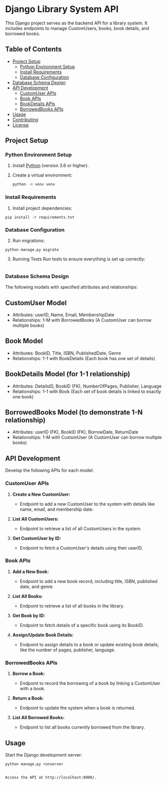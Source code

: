 # Django Library System API

This Django project serves as the backend API for a library system. It includes endpoints to manage CustomUsers, books, book details, and borrowed books.

## Table of Contents

- [Project Setup](#project-setup)
  - [Python Environment Setup](#python-environment-setup)
  - [Install Requirements](#install-requirements)
  - [Database Configuration](#database-configuration)
- [Database Schema Design](#database-schema-design)
- [API Development](#api-development)
  - [CustomUser APIs](#CustomUser-apis)
  - [Book APIs](#book-apis)
  - [BookDetails APIs](#bookdetails-apis)
  - [BorrowedBooks APIs](#borrowedbooks-apis)
- [Usage](#usage)
- [Contributing](#contributing)
- [License](#license)

## Project Setup

### Python Environment Setup

1. Install [Python](https://www.python.org/) (version 3.6 or higher).

2. Create a virtual environment:

   ```bash
   python -m venv venv

### Install Requirements
1. Install project dependencies:
```
pip install -r requirements.txt

```

### Database Configuration

2. Run migrations:
```
python manage.py migrate
```
3. Running Tests
Run tests to ensure everything is set up correctly:
```python manage.py test lms
```

### Database Schema Design
The following models with specified attributes and relationships:

## CustomUser Model

- Attributes: userID, Name, Email, MembershipDate
- Relationships: 1-M with BorrowedBooks (A CustomUser can borrow multiple books)

## Book Model

- Attributes: BookID, Title, ISBN, PublishedDate, Genre
- Relationships: 1-1 with BookDetails (Each book has one set of details)

## BookDetails Model (for 1-1 relationship)

- Attributes: DetailsID, BookID (FK), NumberOfPages, Publisher, Language
- Relationships: 1-1 with Book (Each set of book details is linked to exactly one book)

## BorrowedBooks Model (to demonstrate 1-N relationship)

- Attributes: userID (FK), BookID (FK), BorrowDate, ReturnDate
- Relationships: 1-M with CustomUser (A CustomUser can borrow multiple books)

## API Development

Develop the following APIs for each model:

### CustomUser APIs

1. **Create a New CustomUser:**
   - Endpoint to add a new CustomUser to the system with details like name, email, and membership date.

2. **List All CustomUsers:**
   - Endpoint to retrieve a list of all CustomUsers in the system.

3. **Get CustomUser by ID:**
   - Endpoint to fetch a CustomUser's details using their userID.

### Book APIs

1. **Add a New Book:**
   - Endpoint to add a new book record, including title, ISBN, published date, and genre.

2. **List All Books:**
   - Endpoint to retrieve a list of all books in the library.

3. **Get Book by ID:**
   - Endpoint to fetch details of a specific book using its BookID.

4. **Assign/Update Book Details:**
   - Endpoint to assign details to a book or update existing book details, like the number of pages, publisher, language.

### BorrowedBooks APIs

1. **Borrow a Book:**
   - Endpoint to record the borrowing of a book by linking a CustomUser with a book.

2. **Return a Book:**
   - Endpoint to update the system when a book is returned.

3. **List All Borrowed Books:**
   - Endpoint to list all books currently borrowed from the library.

## Usage

Start the Django development server:

```bash
python manage.py runserver


Access the API at http://localhost:8000/.




